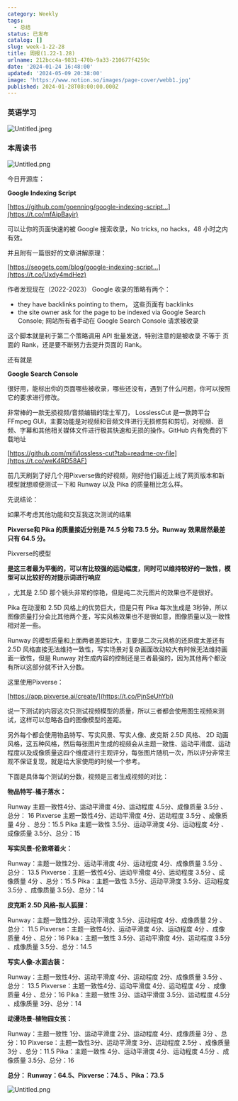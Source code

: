 ```yaml
---
category: Weekly
tags:
  - 总结
status: 已发布
catalog: []
slug: week-1-22-28
title: 周报(1.22-1.28)
urlname: 212bcc4a-9831-470b-9a33-210677f4259c
date: '2024-01-24 16:48:00'
updated: '2024-05-09 20:38:00'
image: 'https://www.notion.so/images/page-cover/webb1.jpg'
published: 2024-01-28T08:00:00.000Z
---
```


### 英语学习


![Untitled.jpeg](https://prod-files-secure.s3.us-west-2.amazonaws.com/5d24fe63-e567-4804-86f9-9fdc62e13082/13f89310-e18e-4344-b5f8-95c58ff07f1e/Untitled.jpeg?X-Amz-Algorithm=AWS4-HMAC-SHA256&X-Amz-Content-Sha256=UNSIGNED-PAYLOAD&X-Amz-Credential=ASIAZI2LB4663V6ICKT5%2F20250220%2Fus-west-2%2Fs3%2Faws4_request&X-Amz-Date=20250220T213239Z&X-Amz-Expires=3600&X-Amz-Security-Token=IQoJb3JpZ2luX2VjEJz%2F%2F%2F%2F%2F%2F%2F%2F%2F%2FwEaCXVzLXdlc3QtMiJIMEYCIQCuqNz7In8zSfTM%2BZUEG%2BW9MZ%2FX%2BagQiEW%2FHlsau0QLWAIhALBSra81go6wC1FtcwzqR2zQ1js8CJuqAFMystvh1ZbXKogECMX%2F%2F%2F%2F%2F%2F%2F%2F%2F%2FwEQABoMNjM3NDIzMTgzODA1IgxmlAshpg4Ln6Eo%2BPQq3ANpyl9v58dhBbMJE%2FyVsoooxZUDEnR1MIu%2FiNnKk58pyYify%2BWSrtnNj%2FFPbRIRRSLPipw6mhk3wQRqTWjIqcQnuv%2BYaYDm1jbfpLvWXLyJUEcLWsRSTlsbvc5eBnP3ahM93j1aW%2BXBdrskGJQ71Fn9494PBND5%2FlyYsGjVK2YQkRUCrDfP2%2FrUr9xRyCm3m8l5MhT9iLVmdjEaGq9EJ4B7D3hwYpWBpk%2FSATCf0HLPC9v7twmZINIra7imjOqM9W8CXoBbKBFWz5YE8e%2BU0RA6N01okq22LoFJ6ys0mUzH1vsq%2FMBb2gCSitwK167hOvDvoNeKxWpzqEQ79GBW%2FTIvTDUV5887FtOcsDBYZy1D66Enz3v9G9tm1FGiwD01ZActlOUO6jzmPNqT12Cg%2FeMWJ2%2Bx6xCIbiyPvty4%2FTiXAjIbNBfxdWdl5S7oph%2FJBOc7%2B41b%2FdKRAvial%2BnnOrhrPtVCv5pJ9yIJuSfRHVn9P9pYqia%2BDwZ0%2BIst2sBSZD%2FuGmtfbMrWNJfNh9YScDXi7UcN%2FdG4geIPxi7prfVSP9BCt8q7x0VwiVQ5hiYWTptx%2F4qknaR%2FPEgTsU0s51k4w2Q5IYscl%2FRhwg4%2BnRtOS1dGOLH%2B8cz%2FZs4oHDDYi969BjqkAds52RWQXmmsqq1bSOvYdMUpZkKz4AOCYsXmPxfkJi4AbKnBoDkFdicF5kWoW4WFGh5RKDbeiWz%2FJifQqOy0IQg4fPIQz4wj7BTTLsFI%2BkYRkjbMHBCqOZAsQlO60ufy1r1tDCXprGXbRMkz%2FMZGoegRhe72EDmqFd6xYVKHbVTQxippd%2BVVKyE4jXOHRSuXxaxgF9gg1Y9cnJBq6R%2B%2BiUSfdDNa&X-Amz-Signature=05ac2be743c228dc916ba4b6f248c8df4a9a203b3ba67bba3f3e294080c1f63a&X-Amz-SignedHeaders=host&x-id=GetObject)


### 本周读书


![Untitled.png](https://prod-files-secure.s3.us-west-2.amazonaws.com/5d24fe63-e567-4804-86f9-9fdc62e13082/4230a01f-03e6-45a7-9f78-5892b7e77e85/Untitled.png?X-Amz-Algorithm=AWS4-HMAC-SHA256&X-Amz-Content-Sha256=UNSIGNED-PAYLOAD&X-Amz-Credential=ASIAZI2LB4663V6ICKT5%2F20250220%2Fus-west-2%2Fs3%2Faws4_request&X-Amz-Date=20250220T213239Z&X-Amz-Expires=3600&X-Amz-Security-Token=IQoJb3JpZ2luX2VjEJz%2F%2F%2F%2F%2F%2F%2F%2F%2F%2FwEaCXVzLXdlc3QtMiJIMEYCIQCuqNz7In8zSfTM%2BZUEG%2BW9MZ%2FX%2BagQiEW%2FHlsau0QLWAIhALBSra81go6wC1FtcwzqR2zQ1js8CJuqAFMystvh1ZbXKogECMX%2F%2F%2F%2F%2F%2F%2F%2F%2F%2FwEQABoMNjM3NDIzMTgzODA1IgxmlAshpg4Ln6Eo%2BPQq3ANpyl9v58dhBbMJE%2FyVsoooxZUDEnR1MIu%2FiNnKk58pyYify%2BWSrtnNj%2FFPbRIRRSLPipw6mhk3wQRqTWjIqcQnuv%2BYaYDm1jbfpLvWXLyJUEcLWsRSTlsbvc5eBnP3ahM93j1aW%2BXBdrskGJQ71Fn9494PBND5%2FlyYsGjVK2YQkRUCrDfP2%2FrUr9xRyCm3m8l5MhT9iLVmdjEaGq9EJ4B7D3hwYpWBpk%2FSATCf0HLPC9v7twmZINIra7imjOqM9W8CXoBbKBFWz5YE8e%2BU0RA6N01okq22LoFJ6ys0mUzH1vsq%2FMBb2gCSitwK167hOvDvoNeKxWpzqEQ79GBW%2FTIvTDUV5887FtOcsDBYZy1D66Enz3v9G9tm1FGiwD01ZActlOUO6jzmPNqT12Cg%2FeMWJ2%2Bx6xCIbiyPvty4%2FTiXAjIbNBfxdWdl5S7oph%2FJBOc7%2B41b%2FdKRAvial%2BnnOrhrPtVCv5pJ9yIJuSfRHVn9P9pYqia%2BDwZ0%2BIst2sBSZD%2FuGmtfbMrWNJfNh9YScDXi7UcN%2FdG4geIPxi7prfVSP9BCt8q7x0VwiVQ5hiYWTptx%2F4qknaR%2FPEgTsU0s51k4w2Q5IYscl%2FRhwg4%2BnRtOS1dGOLH%2B8cz%2FZs4oHDDYi969BjqkAds52RWQXmmsqq1bSOvYdMUpZkKz4AOCYsXmPxfkJi4AbKnBoDkFdicF5kWoW4WFGh5RKDbeiWz%2FJifQqOy0IQg4fPIQz4wj7BTTLsFI%2BkYRkjbMHBCqOZAsQlO60ufy1r1tDCXprGXbRMkz%2FMZGoegRhe72EDmqFd6xYVKHbVTQxippd%2BVVKyE4jXOHRSuXxaxgF9gg1Y9cnJBq6R%2B%2BiUSfdDNa&X-Amz-Signature=c6641cbe15edb9ad2499b9c66c68f52108d78be9c9a406205ed025389399c8fb&X-Amz-SignedHeaders=host&x-id=GetObject)


今日开源库：


**Google Indexing Script**


[https://github.com/goenning/google-indexing-script…](https://t.co/mfAipBayir)


可以让你的页面快速的被 Google 搜索收录，No tricks, no hacks，48 小时之内有效。

并且附有一篇很好的文章讲解原理：


[https://seogets.com/blog/google-indexing-script…](https://t.co/Uxdy4mdHez)


作者发现现在（2022-2023） Google 收录的策略有两个：

- they have backlinks pointing to them， 这些页面有 backlinks
- the site owner ask for the page to be indexed via Google Search Console; 网站所有者手动在 Google Search Console 请求被收录

这个脚本就是利于第二个策略调用 API 批量发送，特别注意的是被收录 不等于 页面的 Rank，还是要不断努力去提升页面的 Rank。

还有就是


**Google Search Console**


很好用，能标出你的页面哪些被收录，哪些还没有，遇到了什么问题，你可以按照它的要求进行修改。


非常棒的一款无损视频/音频编辑的瑞士军刀， LosslessCut 是一款跨平台 FFmpeg GUI，主要功能是对视频和音频文件进行无损修剪和剪切，对视频、音频、字幕和其他相关媒体文件进行极其快速和无损的操作。GitHub 内有免费的下载地址


[https://github.com/mifi/lossless-cut?tab=readme-ov-file](https://t.co/weK4RD58AF)


前几天刷到了好几个用Pixverse做的好视频，刚好他们最近上线了网页版本和新模型就想顺便测试一下和 Runway 以及 Pika 的质量相比怎么样。

先说结论：

如果不考虑其他功能和交互我这次测试的结果


**Pixverse和 Pika 的质量接近分别是 74.5 分和 73.5 分。Runway 效果居然最差只有 64.5 分。**


Pixverse的模型


**是这三者最为平衡的，可以有比较强的运动幅度，同时可以维持较好的一致性，模型可以比较好的对提示词进行响应**


，尤其是 2.5D 那个镜头非常的惊艳，但是纯二次元图片的效果也不是很好。

Pika 在动漫和 2.5D 风格上的优势巨大，但是只有 Pika 每次生成是 3秒钟，所以图像质量打分会比其他两个差，写实风格效果也不是很如意，图像质量以及一致性相对差一些。

Runway 的模型质量和上面两者差距较大，主要是二次元风格的还原度太差还有 2.5D 风格直接无法维持一致性，写实场景对复杂画面改动较大有时候无法维持画面一致性，但是 Runway 对生成内容的控制还是三者最强的，因为其他两个都没有所以这部分就不计入分数。

这里使用Pixverse：


[https://app.pixverse.ai/create/](https://t.co/PjnSeUhYbi)


说一下测试的内容这次只测试视频模型的质量，所以三者都会使用图生视频来测试，这样可以忽略各自的图像模型的差距。

另外每个都会使用物品特写、写实风景、写实人像、皮克斯 2.5D 风格、 2D 动画风格，这五种风格，然后每张图片生成的视频会从主题一致性、运动平滑度、运动程度以及成像质量这四个维度进行主观评分，每张图片随机一次，所以评分非常主观不保证复现，就是给大家使用的时候一个参考。

下面是具体每个测试的分数，视频是三者生成视频的对比：


**物品特写-橘子落水：**


Runway   主题一致性4分、运动平滑度 4分、运动程度 4.5分、成像质量 3.5分 、总分： 16
Pixverse 主题一致性4分、运动平滑度 4分、运动程度 3.5分 、成像质量 4分 、总分：15.5
Pika 主题一致性 3.5分、运动平滑度 4分、运动程度 4分 、成像质量 3.5分、总分：15


**写实风景-伦敦塔着火：**


Runway：主题一致性2分、运动平滑度 4分、运动程度 4分、成像质量 3.5分 、总分： 13.5
Pixverse：主题一致性4分、运动平滑度 4分、运动程度 3.5分 、成像质量 4分 、总分：15.5
Pika：主题一致性 3.5分、运动平滑度 3.5分、运动程度 3.5分 、成像质量 3.5分、总分：14


**皮克斯 2.5D 风格-拟人狐狸：**


Runway：主题一致性2分、运动平滑度 3.5分、运动程度 4分、成像质量 2分 、总分： 11.5
Pixverse：主题一致性4分、运动平滑度 4分、运动程度 4分 、成像质量 4分 、总分：16
Pika：主题一致性 3.5分、运动平滑度 4分、运动程度 3.5分 、成像质量 3.5分、总分：14.5


**写实人像-水面古装：**


Runway：主题一致性4分、运动平滑度 4分、运动程度 2分、成像质量 3.5分 、总分： 13.5
Pixverse：主题一致性4分、运动平滑度 4分、运动程度 4分 、成像质量 4分 、总分：16
Pika：主题一致性 3分、运动平滑度 3.5分、运动程度 4.5分 、成像质量 3分、总分：14


**动漫场景-植物园女孩：**


Runway：主题一致性 1分、运动平滑度 2分、运动程度 4分、成像质量 3分 、总分：10
Pixverse：主题一致性3分、运动平滑度 3分、运动程度 2.5分 、成像质量 3分 、总分：11.5
Pika：主题一致性 4分、运动平滑度 4分、运动程度 4.5分 、成像质量 3.5分、总分：16


**总分： Runway：64.5、Pixverse：74.5 、Pika：73.5**


![Untitled.png](https://prod-files-secure.s3.us-west-2.amazonaws.com/5d24fe63-e567-4804-86f9-9fdc62e13082/8e04e5ad-2b05-4144-8058-53bf010acfd3/Untitled.png?X-Amz-Algorithm=AWS4-HMAC-SHA256&X-Amz-Content-Sha256=UNSIGNED-PAYLOAD&X-Amz-Credential=ASIAZI2LB4663V6ICKT5%2F20250220%2Fus-west-2%2Fs3%2Faws4_request&X-Amz-Date=20250220T213239Z&X-Amz-Expires=3600&X-Amz-Security-Token=IQoJb3JpZ2luX2VjEJz%2F%2F%2F%2F%2F%2F%2F%2F%2F%2FwEaCXVzLXdlc3QtMiJIMEYCIQCuqNz7In8zSfTM%2BZUEG%2BW9MZ%2FX%2BagQiEW%2FHlsau0QLWAIhALBSra81go6wC1FtcwzqR2zQ1js8CJuqAFMystvh1ZbXKogECMX%2F%2F%2F%2F%2F%2F%2F%2F%2F%2FwEQABoMNjM3NDIzMTgzODA1IgxmlAshpg4Ln6Eo%2BPQq3ANpyl9v58dhBbMJE%2FyVsoooxZUDEnR1MIu%2FiNnKk58pyYify%2BWSrtnNj%2FFPbRIRRSLPipw6mhk3wQRqTWjIqcQnuv%2BYaYDm1jbfpLvWXLyJUEcLWsRSTlsbvc5eBnP3ahM93j1aW%2BXBdrskGJQ71Fn9494PBND5%2FlyYsGjVK2YQkRUCrDfP2%2FrUr9xRyCm3m8l5MhT9iLVmdjEaGq9EJ4B7D3hwYpWBpk%2FSATCf0HLPC9v7twmZINIra7imjOqM9W8CXoBbKBFWz5YE8e%2BU0RA6N01okq22LoFJ6ys0mUzH1vsq%2FMBb2gCSitwK167hOvDvoNeKxWpzqEQ79GBW%2FTIvTDUV5887FtOcsDBYZy1D66Enz3v9G9tm1FGiwD01ZActlOUO6jzmPNqT12Cg%2FeMWJ2%2Bx6xCIbiyPvty4%2FTiXAjIbNBfxdWdl5S7oph%2FJBOc7%2B41b%2FdKRAvial%2BnnOrhrPtVCv5pJ9yIJuSfRHVn9P9pYqia%2BDwZ0%2BIst2sBSZD%2FuGmtfbMrWNJfNh9YScDXi7UcN%2FdG4geIPxi7prfVSP9BCt8q7x0VwiVQ5hiYWTptx%2F4qknaR%2FPEgTsU0s51k4w2Q5IYscl%2FRhwg4%2BnRtOS1dGOLH%2B8cz%2FZs4oHDDYi969BjqkAds52RWQXmmsqq1bSOvYdMUpZkKz4AOCYsXmPxfkJi4AbKnBoDkFdicF5kWoW4WFGh5RKDbeiWz%2FJifQqOy0IQg4fPIQz4wj7BTTLsFI%2BkYRkjbMHBCqOZAsQlO60ufy1r1tDCXprGXbRMkz%2FMZGoegRhe72EDmqFd6xYVKHbVTQxippd%2BVVKyE4jXOHRSuXxaxgF9gg1Y9cnJBq6R%2B%2BiUSfdDNa&X-Amz-Signature=e71d0381b6ff3493f258dd83909118f6c9de4790505b259b8f7cf890339c88e5&X-Amz-SignedHeaders=host&x-id=GetObject)

